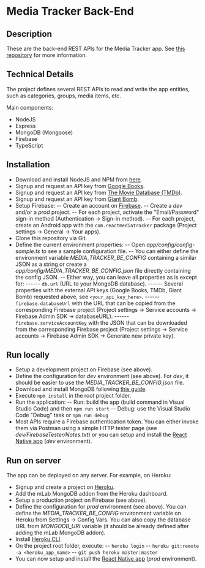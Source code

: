 
# Media Tracker Back-End


## Description

These are the back-end REST APIs for the Media Tracker app. See [this repository](https://github.com/Simone3/ReactMediaTracker) for more information. 


## Technical Details

The project defines several REST APIs to read and write the app entities, such as categories, groups, media items, etc.

Main components:
- NodeJS
- Express
- MongoDB (Mongoose)
- Firebase
- TypeScript


## Installation

- Download and install NodeJS and NPM from [here](https://nodejs.org/en/download/).
- Signup and request an API key from [Google Books](https://books.google.com).
- Signup and request an API key from [The Movie Database (TMDb)](https://www.themoviedb.org).
- Signup and request an API key from [Giant Bomb](http://www.giantbomb.com).
- Setup Firebase:
-- Create an account on [Firebase](https://firebase.google.com/).
-- Create a *dev* and/or a *prod* project.
-- For each project, activate the "Email/Password" sign-in method (Authentication -> Sign-in method).
-- For each project, create an Android app with the `com.reactmediatracker` package (Project settings -> General -> Your apps).
- Clone this repository via Git.
- Define the current environment properties:
-- Open *app/config/config-sample.ts* to see a sample configuration file.
-- You can either define the environment variable *MEDIA_TRACKER_BE_CONFIG* containing a similar JSON as a string or create a *app/config/MEDIA_TRACKER_BE_CONFIG.json* file directly containing the config JSON.
-- Either way, you can leave all properties as is except for:
------ `db.url` (URL to your MongoDB database).
------ Several properties with the external API keys (Google Books, TMDb, Giant Bomb) requested above, see `<your_api_key_here>`.
------ `firebase.databaseUrl` with the URL that can be copied from the corresponding Firebase project (Project settings -> Service accounts -> Firebase Admin SDK -> databaseURL).
------ `firebase.serviceAccountKey` with the JSON that can be downloaded from the corresponding Firebase project (Project settings -> Service accounts -> Firebase Admin SDK -> Generate new private key).


## Run locally

- Setup a development project on Firebase (see above).
- Define the configuration for *dev* environment (see above). For *dev*, it should be easier to use the *MEDIA_TRACKER_BE_CONFIG.json* file.
- Download and install MongoDB following [this guide](https://docs.mongodb.com/manual/administration/install-community/).
- Execute `npm install` in the root project folder.
- Run the application:
-- Run: build the app (build command in Visual Studio Code) and then `npm run start`
-- Debug: use the Visual Studio Code "Debug" task or `npm run debug`
- Most APIs require a Firebase authentication token. You can either invoke them via Postman using a simple HTTP tester page (see *dev/FirebaseTester/Notes.txt*) or you can setup and install the [React Native app](https://github.com/Simone3/ReactMediaTracker) (*dev* environment).


## Run on server

The app can be deployed on any server. For example, on Heroku:
- Signup and create a project on [Heroku](https://www.heroku.com).
- Add the mLab MongoDB addon from the Heroku dashboard.
- Setup a production project on Firebase (see above).
- Define the configuration for *prod* environment (see above). You can define the *MEDIA_TRACKER_BE_CONFIG* environment variable on Heroku from Settings -> Config Vars. You can also copy the database URL from *MONGODB_URI* variable (it should be already defined after adding the mLab MongoDB addon).
- Install [Heroku CLI](https://devcenter.heroku.com/articles/getting-started-with-nodejs#set-up).
- On the project root folder, execute:
-- `heroku login`
-- `heroku git:remote -a <heroku_app_name>` 
-- `git push heroku master:master`
- You can now setup and install the [React Native app](https://github.com/Simone3/ReactMediaTracker) (*prod* environment).

